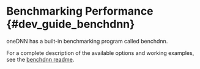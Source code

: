 Benchmarking Performance {#dev_guide_benchdnn}
==============================================

oneDNN has a built-in benchmarking program called benchdnn.

For a complete description of the available options and working examples, see
the [benchdnn readme](https://github.com/uxlfoundation/oneDNN/blob/main/tests/benchdnn/README.md#benchdnn).
